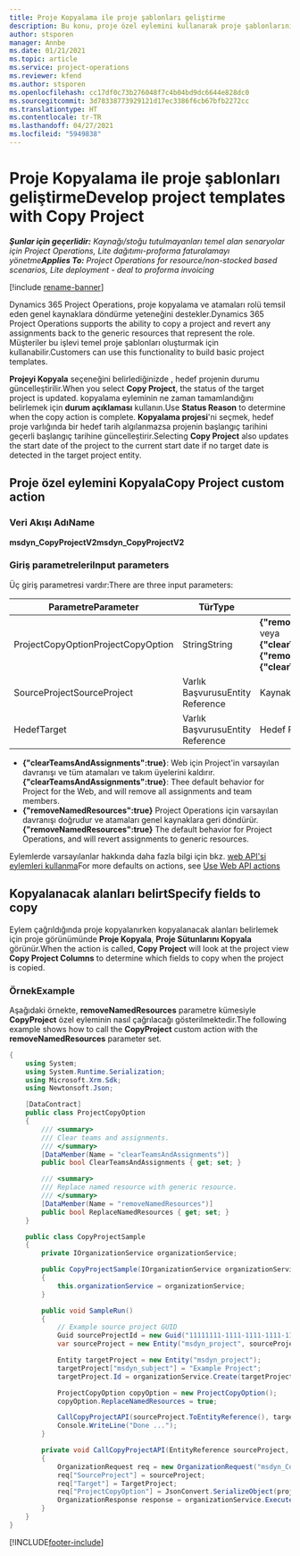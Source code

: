 ```yaml
---
title: Proje Kopyalama ile proje şablonları geliştirme
description: Bu konu, proje özel eylemini kullanarak proje şablonlarının nasıl oluşturulacağı hakkında bilgiler sağlar.
author: stsporen
manager: Annbe
ms.date: 01/21/2021
ms.topic: article
ms.service: project-operations
ms.reviewer: kfend
ms.author: stsporen
ms.openlocfilehash: cc17df0c73b276048f7c4b04bd9dc6644e828dc0
ms.sourcegitcommit: 3d78338773929121d17ec3386f6cb67bfb2272cc
ms.translationtype: HT
ms.contentlocale: tr-TR
ms.lasthandoff: 04/27/2021
ms.locfileid: "5949838"
---
```

# <a name="develop-project-templates-with-copy-project"></a><span data-ttu-id="3c23f-103">Proje Kopyalama ile proje şablonları geliştirme</span><span class="sxs-lookup"><span data-stu-id="3c23f-103">Develop project templates with Copy Project</span></span>

<span data-ttu-id="3c23f-104">_**Şunlar için geçerlidir:** Kaynağı/stoğu tutulmayanları temel alan senaryolar için Project Operations, Lite dağıtımı-proforma faturalamayı yönetme_</span><span class="sxs-lookup"><span data-stu-id="3c23f-104">_**Applies To:** Project Operations for resource/non-stocked based scenarios, Lite deployment - deal to proforma invoicing_</span></span>

[!include [rename-banner](~/includes/cc-data-platform-banner.md)]

<span data-ttu-id="3c23f-105">Dynamics 365 Project Operations, proje kopyalama ve atamaları rolü temsil eden genel kaynaklara döndürme yeteneğini destekler.</span><span class="sxs-lookup"><span data-stu-id="3c23f-105">Dynamics 365 Project Operations supports the ability to copy a project and revert any assignments back to the generic resources that represent the role.</span></span> <span data-ttu-id="3c23f-106">Müşteriler bu işlevi temel proje şablonları oluşturmak için kullanabilir.</span><span class="sxs-lookup"><span data-stu-id="3c23f-106">Customers can use this functionality to build basic project templates.</span></span>

<span data-ttu-id="3c23f-107">**Projeyi Kopyala** seçeneğini belirlediğinizde , hedef projenin durumu güncelleştirilir.</span><span class="sxs-lookup"><span data-stu-id="3c23f-107">When you select **Copy Project**, the status of the target project is updated.</span></span> <span data-ttu-id="3c23f-108">kopyalama eyleminin ne zaman tamamlandığını belirlemek için **durum açıklaması** kullanın.</span><span class="sxs-lookup"><span data-stu-id="3c23f-108">Use **Status Reason** to determine when the copy action is complete.</span></span> <span data-ttu-id="3c23f-109">**Kopyalama projesi**'ni seçmek, hedef proje varlığında bir hedef tarih algılanmazsa projenin başlangıç tarihini geçerli başlangıç tarihine güncelleştirir.</span><span class="sxs-lookup"><span data-stu-id="3c23f-109">Selecting **Copy Project** also updates the start date of the project to the current start date if no target date is detected in the target project entity.</span></span>

## <a name="copy-project-custom-action"></a><span data-ttu-id="3c23f-110">Proje özel eylemini Kopyala</span><span class="sxs-lookup"><span data-stu-id="3c23f-110">Copy Project custom action</span></span> 

### <a name="name"></a><span data-ttu-id="3c23f-111">Veri Akışı Adı</span><span class="sxs-lookup"><span data-stu-id="3c23f-111">Name</span></span> 

<span data-ttu-id="3c23f-112">**msdyn_CopyProjectV2**</span><span class="sxs-lookup"><span data-stu-id="3c23f-112">**msdyn_CopyProjectV2**</span></span>

### <a name="input-parameters"></a><span data-ttu-id="3c23f-113">Giriş parametreleri</span><span class="sxs-lookup"><span data-stu-id="3c23f-113">Input parameters</span></span>
<span data-ttu-id="3c23f-114">Üç giriş parametresi vardır:</span><span class="sxs-lookup"><span data-stu-id="3c23f-114">There are three input parameters:</span></span>

| <span data-ttu-id="3c23f-115">Parametre</span><span class="sxs-lookup"><span data-stu-id="3c23f-115">Parameter</span></span>          | <span data-ttu-id="3c23f-116">Tür</span><span class="sxs-lookup"><span data-stu-id="3c23f-116">Type</span></span>   | <span data-ttu-id="3c23f-117">Değerler</span><span class="sxs-lookup"><span data-stu-id="3c23f-117">Values</span></span>                                                   | 
|--------------------|--------|----------------------------------------------------------|
| <span data-ttu-id="3c23f-118">ProjectCopyOption</span><span class="sxs-lookup"><span data-stu-id="3c23f-118">ProjectCopyOption</span></span>  | <span data-ttu-id="3c23f-119">String</span><span class="sxs-lookup"><span data-stu-id="3c23f-119">String</span></span> | <span data-ttu-id="3c23f-120">**{"removeNamedResources":true}** veya **{"clearTeamsAndAssignments":true}**</span><span class="sxs-lookup"><span data-stu-id="3c23f-120">**{"removeNamedResources":true}** or **{"clearTeamsAndAssignments":true}**</span></span> |
| <span data-ttu-id="3c23f-121">SourceProject</span><span class="sxs-lookup"><span data-stu-id="3c23f-121">SourceProject</span></span>      | <span data-ttu-id="3c23f-122">Varlık Başvurusu</span><span class="sxs-lookup"><span data-stu-id="3c23f-122">Entity Reference</span></span> | <span data-ttu-id="3c23f-123">Kaynak Proje</span><span class="sxs-lookup"><span data-stu-id="3c23f-123">Source Project</span></span> |
| <span data-ttu-id="3c23f-124">Hedef</span><span class="sxs-lookup"><span data-stu-id="3c23f-124">Target</span></span>             | <span data-ttu-id="3c23f-125">Varlık Başvurusu</span><span class="sxs-lookup"><span data-stu-id="3c23f-125">Entity Reference</span></span> | <span data-ttu-id="3c23f-126">Hedef Proje</span><span class="sxs-lookup"><span data-stu-id="3c23f-126">Target Project</span></span> |


- <span data-ttu-id="3c23f-127">**{"clearTeamsAndAssignments":true}**: Web için Project'in varsayılan davranışı ve tüm atamaları ve takım üyelerini kaldırır.</span><span class="sxs-lookup"><span data-stu-id="3c23f-127">**{"clearTeamsAndAssignments":true}**: Thee default behavior for Project for the Web, and will remove all assignments and team members.</span></span>
- <span data-ttu-id="3c23f-128">**{"removeNamedResources":true}** Project Operations için varsayılan davranışı doğrudur ve atamaları genel kaynaklara geri döndürür.</span><span class="sxs-lookup"><span data-stu-id="3c23f-128">**{"removeNamedResources":true}** The default behavior for Project Operations, and will revert assignments to generic resources.</span></span>

<span data-ttu-id="3c23f-129">Eylemlerde varsayılanlar hakkında daha fazla bilgi için bkz. [web API'si eylemleri kullanma](/powerapps/developer/common-data-service/webapi/use-web-api-actions)</span><span class="sxs-lookup"><span data-stu-id="3c23f-129">For more defaults on actions, see [Use Web API actions](/powerapps/developer/common-data-service/webapi/use-web-api-actions)</span></span>

## <a name="specify-fields-to-copy"></a><span data-ttu-id="3c23f-130">Kopyalanacak alanları belirt</span><span class="sxs-lookup"><span data-stu-id="3c23f-130">Specify fields to copy</span></span> 
<span data-ttu-id="3c23f-131">Eylem çağrıldığında proje kopyalanırken kopyalanacak alanları belirlemek için proje görünümünde **Proje Kopyala**, **Proje Sütunlarını Kopyala** görünür.</span><span class="sxs-lookup"><span data-stu-id="3c23f-131">When the action is called, **Copy Project** will look at the project view **Copy Project Columns** to determine which fields to copy when the project is copied.</span></span>


### <a name="example"></a><span data-ttu-id="3c23f-132">Örnek</span><span class="sxs-lookup"><span data-stu-id="3c23f-132">Example</span></span>
<span data-ttu-id="3c23f-133">Aşağıdaki örnekte, **removeNamedResources** parametre kümesiyle **CopyProject** özel eyleminin nasıl çağrılacağı gösterilmektedir.</span><span class="sxs-lookup"><span data-stu-id="3c23f-133">The following example shows how to call the **CopyProject** custom action with the **removeNamedResources** parameter set.</span></span>
```C#
{
    using System;
    using System.Runtime.Serialization;
    using Microsoft.Xrm.Sdk;
    using Newtonsoft.Json;

    [DataContract]
    public class ProjectCopyOption
    {
        /// <summary>
        /// Clear teams and assignments.
        /// </summary>
        [DataMember(Name = "clearTeamsAndAssignments")]
        public bool ClearTeamsAndAssignments { get; set; }

        /// <summary>
        /// Replace named resource with generic resource.
        /// </summary>
        [DataMember(Name = "removeNamedResources")]
        public bool ReplaceNamedResources { get; set; }
    }

    public class CopyProjectSample
    {
        private IOrganizationService organizationService;

        public CopyProjectSample(IOrganizationService organizationService)
        {
            this.organizationService = organizationService;
        }

        public void SampleRun()
        {
            // Example source project GUID
            Guid sourceProjectId = new Guid("11111111-1111-1111-1111-111111111111");
            var sourceProject = new Entity("msdyn_project", sourceProjectId);

            Entity targetProject = new Entity("msdyn_project");
            targetProject["msdyn_subject"] = "Example Project";
            targetProject.Id = organizationService.Create(targetProject);

            ProjectCopyOption copyOption = new ProjectCopyOption();
            copyOption.ReplaceNamedResources = true;

            CallCopyProjectAPI(sourceProject.ToEntityReference(), targetProject.ToEntityReference(), copyOption);
            Console.WriteLine("Done ...");
        }

        private void CallCopyProjectAPI(EntityReference sourceProject, EntityReference TargetProject, ProjectCopyOption projectCopyOption)
        {
            OrganizationRequest req = new OrganizationRequest("msdyn_CopyProjectV2");
            req["SourceProject"] = sourceProject;
            req["Target"] = TargetProject;
            req["ProjectCopyOption"] = JsonConvert.SerializeObject(projectCopyOption);
            OrganizationResponse response = organizationService.Execute(req);
        }
    }
}
```


[!INCLUDE[footer-include](../includes/footer-banner.md)]